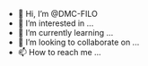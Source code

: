 - 👋 Hi, I’m @DMC-FILO
- 👀 I’m interested in ...
- 🌱 I’m currently learning ...
- 💞️ I’m looking to collaborate on ...
- 📫 How to reach me ...

<!---
DMC-FILO/DMC-FILO is a ✨ special ✨ repository because its `README.md` (this file) appears on your GitHub profile.
You can click the Preview link to take a look at your changes.
--->
